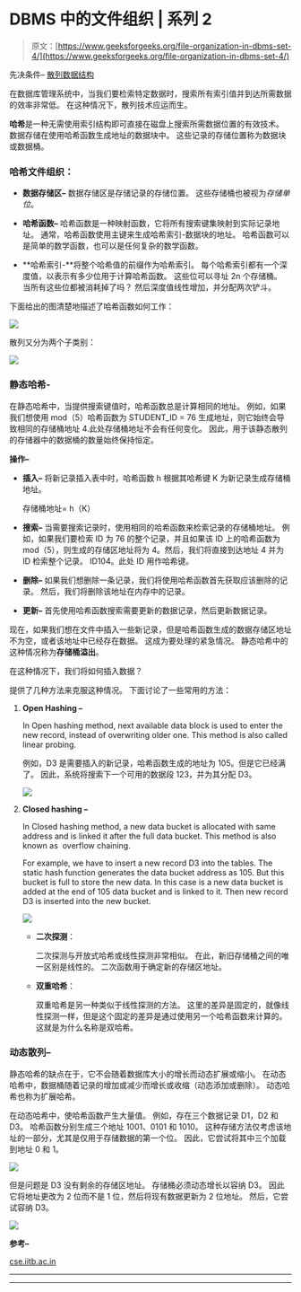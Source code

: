 # DBMS 中的文件组织 | 系列 2

> 原文：[https://www.geeksforgeeks.org/file-organization-in-dbms-set-4/](https://www.geeksforgeeks.org/file-organization-in-dbms-set-4/)

先决条件– [散列数据结构](https://www.geeksforgeeks.org/hashing-data-structure/)

在数据库管理系统中，当我们要检索特定数据时，搜索所有索引值并到达所需数据的效率非常低。 在这种情况下，散列技术应运而生。

**哈希**是一种无需使用索引结构即可直接在磁盘上搜索所需数据位置的有效技术。 数据存储在使用哈希函数生成地址的数据块中。 这些记录的存储位置称为数据块或数据桶。

### 哈希文件组织：

*   **数据存储区–** 数据存储区是存储记录的存储位置。 这些存储桶也被视为*存储单位*。

*   **哈希函数–** 哈希函数是一种映射函数，它将所有搜索键集映射到实际记录地址。 通常，哈希函数使用主键来生成哈希索引-数据块的地址。 哈希函数可以是简单的数学函数，也可以是任何复杂的数学函数。

*   **哈希索引-**将整个哈希值的前缀作为哈希索引。 每个哈希索引都有一个深度值，以表示有多少位用于计算哈希函数。 这些位可以寻址 2n 个存储桶。 当所有这些位都被消耗掉了吗？ 然后深度值线性增加，并分配两次铲斗。

下面给出的图清楚地描述了哈希函数如何工作：

![](img/b2f31cb9fcc10056c9be3b626d9a41da.png)

散列又分为两个子类别：

![](img/a1415dd984eeb1848b6ad20f6f8c9082.png)

### 静态哈希-

在静态哈希中，当提供搜索键值时，哈希函数总是计算相同的地址。 例如，如果我们想使用 mod（5）哈希函数为 STUDENT_ID = 76 生成地址，则它始终会导致相同的存储桶地址 4.此处存储桶地址不会有任何变化。 因此，用于该静态散列的存储器中的数据桶的数量始终保持恒定。

**操作–**

*   **插入–** 将新记录插入表中时，哈希函数 h 根据其哈希键 K 为新记录生成存储桶地址。

    存储桶地址= h（K）

*   **搜索–** 当需要搜索记录时，使用相同的哈希函数来检索记录的存储桶地址。 例如，如果我们要检索 ID 为 76 的整个记录​​，并且如果该 ID 上的哈希函数为 mod（5），则生成的存储区地址将为 4。然后，我们将直接到达地址 4 并为 ID 检索整个记录。 ID104。此处 ID 用作哈希键。

*   **删除–** 如果我们想删除一条记录，我们将使用哈希函数首先获取应该删除的记录。 然后，我们将删除该地址在内存中的记录。

*   **更新–** 首先使用哈希函数搜索需要更新的数据记录，然后更新数据记录。

现在，如果我们想在文件中插入一些新记录，但是哈希函数生成的数据存储区地址不为空，或者该地址中已经存在数据。 这成为要处理的紧急情况。 静态哈希中的这种情况称为**存储桶溢出**。

在这种情况下，我们将如何插入数据？

提供了几种方法来克服这种情况。 下面讨论了一些常用的方法：

1.  **Open Hashing –**

    In Open hashing method, next available data block is used to enter the new record, instead of overwriting older one. This method is also called  linear probing.

    例如，D3 是需要插入的新记录，哈希函数生成的地址为 105。但是它已经满了。 因此，系统将搜索下一个可用的数据段 123，并为其分配 D3。

    ![](img/adf6d2f6a98551f4e563204e14783f97.png)

2.  **Closed hashing –**

    In Closed hashing method, a new data bucket is allocated with same address and is linked it after the full data bucket. This method is also known as  overflow chaining.

    For example, we have to insert a new record D3 into the tables. The static hash function generates the data bucket address as 105\. But this bucket is full to store the new data. In this case is a new data bucket is added at the end of 105 data bucket and is linked to it. Then new record D3 is inserted into the new bucket.

    ![](img/7cd09ee2ac66dacf3725fa50b31cc4cd.png)

    *   **二次探测**：

        二次探测与开放式哈希或线性探测非常相似。 在此，新旧存储桶之间的唯一区别是线性的。 二次函数用于确定新的存储区地址。

    *   **双重哈希**：

        双重哈希是另一种类似于线性探测的方法。 这里的差异是固定的，就像线性探测一样，但是这个固定的差异是通过使用另一个哈希函数来计算的。 这就是为什么名称是双哈希。

### 动态散列–

静态哈希的缺点在于，它不会随着数据库大小的增长而动态扩展或缩小。 在动态哈希中，数据桶随着记录的增加或减少而增长或收缩（动态添加或删除）。 动态哈希也称为扩展哈希。

在动态哈希中，使哈希函数产生大量值。 例如，存在三个数据记录 D1，D2 和 D3。 哈希函数分别生成三个地址 1001、0101 和 1010。 这种存储方法仅考虑该地址的一部分，尤其是仅用于存储数据的第一个位。 因此，它尝试将其中三个加载到地址 0 和 1。

![](img/324c0a26eb5f4fdac366d52192afbf28.png)

但是问题是 D3 没有剩余的存储区地址。 存储桶必须动态增长以容纳 D3。 因此它将地址更改为 2 位而不是 1 位，然后将现有数据更新为 2 位地址。 然后，它尝试容纳 D3。

![](img/3801d3784598f5b98143a8602798b839.png)

**参考–**

[cse.iitb.ac.in](https://www.cse.iitb.ac.in/~sudarsha/db-book/slide-dir/ch12.pdf)



* * *

* * *



